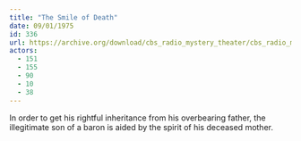 ```yaml
---
title: "The Smile of Death"
date: 09/01/1975
id: 336
url: https://archive.org/download/cbs_radio_mystery_theater/cbs_radio_mystery_theater-0301-0350.zip/cbs_radio_mystery_theater-0301-0350%2Fcbsrmt_0336_the_smile_of_death.mp3
actors:
  - 151
  - 155
  - 90
  - 10
  - 38
---
```

In order to get his rightful inheritance from his overbearing father, the illegitimate son of a baron is aided by the spirit of his deceased mother.
